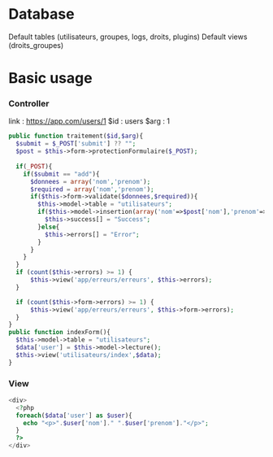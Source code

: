 # Database

Default tables (utilisateurs, groupes, logs, droits, plugins)
Default views (droits_groupes)

# Basic usage
### Controller
link : https://app.com/users/1
$id : users
$arg : 1
```php
public function traitement($id,$arg){
  $submit = $_POST['submit'] ?? "";
  $post = $this->form->protectionFormulaire($_POST);
  
  if(_POST){
    if($submit == "add"){
      $donnees = array('nom','prenom');
      $required = array('nom','prenom');
      if($this->form->validate($donnees,$required)){
        $this->model->table = "utilisateurs";
        if($this->model->insertion(array('nom'=>$post['nom'],'prenom'=>$post['prenom'])){
          $this->success[] = "Success";
        }else{
          $this->errors[] = "Error";
        }
      }
    }
  }
  if (count($this->errors) >= 1) {
      $this->view('app/erreurs/erreurs', $this->errors);
  }

  if (count($this->form->errors) >= 1) {
      $this->view('app/erreurs/erreurs', $this->form->errors);
  }
}
public function indexForm(){
  $this->model->table = "utilisateurs";
  $data['user'] = $this->model->lecture();
  $this->view('utilisateurs/index',$data);
}
```
### View 
```php
<div>
  <?php
  foreach($data['user'] as $user){
    echo "<p>".$user['nom']." ".$user['prenom']."</p>";
  }
  ?>
</div>
```
  
